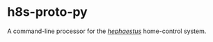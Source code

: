 # h8s-proto-py

A command-line processor for the [*hephaestus*](https://github.com/enigmata/hephaestus)
home-control system.
